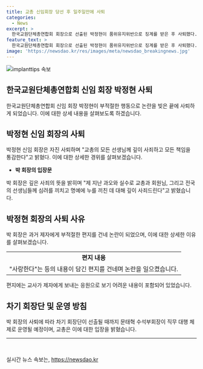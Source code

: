 ```yaml
---
title: 교총 신임회장 당선 후 일주일만에 사퇴
categories:
  - News
excerpt: >
  한국교원단체총연합회 회장으로 선출된 박정현이 품위유지위반으로 징계를 받은 후 사퇴했다. 회장은 과거 제자에게 부적절한 편지를 보냈으며, 사과와 반성의 뜻을 밝히고 현재는 직무 대행이 이뤄지고 있다. 지난 2013년에는 고등학생에게 부적절한 내용의 편지를 보냈으며, 회장은 이를 응원과 격려의 의도로 설명했지만 논란이 일었다.
feature_text: >
  한국교원단체총연합회 회장으로 선출된 박정현이 품위유지위반으로 징계를 받은 후 사퇴했다. 회장은 과거 제자에게 부적절한 편지를 보냈으며, 사과와 반성의 뜻을 밝히고 현재는 직무 대행이 이뤄지고 있다. 지난 2013년에는 고등학생에게 부적절한 내용의 편지를 보냈으며, 회장은 이를 응원과 격려의 의도로 설명했지만 논란이 일었다.
image: 'https://newsdao.kr/res/images/meta/newsdao_breakingnews.jpg'
---
```


<p><img src="https://newsdao.kr/res/images/meta/newsdao_breakingnews.jpg" alt="implanttips 속보" /></p>

<h2 data-ke-size="size26">한국교원단체총연합회 신임 회장 박정현 사퇴</h2>

<p data-ke-size="size16">한국교원단체총연합회 신임 회장 박정현이 부적절한 행동으로 논란을 빚은 끝에 사퇴하게 되었습니다. 이에 대한 상세 내용을 살펴보도록 하겠습니다.</p>

<h2 data-ke-size="size24">박정현 신임 회장의 사퇴</h2>

<p data-ke-size="size16">박정현 신임 회장은 자진 사퇴하며 "교총의 모든 선생님께 깊이 사죄하고 모든 책임을 통감한다"고 밝혔다. 이에 대한 상세한 경위를 살펴보겠습니다.</p>

<ul>
  <li><b>박 회장의 입장문</b></li>
</ul>

<p data-ke-size="size16">박 회장은 깊은 사죄의 뜻을 밝히며 "제 지난 과오와 실수로 교총과 회원님, 그리고 전국의 선생님들께 심려를 끼치고 명예에 누를 끼친 데 대해 깊이 사죄드린다"고 밝혔습니다.</p>

<h2 data-ke-size="size24">박정현 회장의 사퇴 사유</h2>

<p data-ke-size="size16">박 회장은 과거 제자에게 부적절한 편지를 건네 논란이 되었으며, 이에 대한 상세한 이유를 살펴보겠습니다.</p>

<table>
  <tr>
    <td style="text-align: center; height: 17px;"><b>편지 내용</b></td>
  </tr>
  <tr>
    <td style="text-align: left; height: 17px;">"사랑한다"는 등의 내용이 담긴 편지를 건네며 논란을 일으켰습니다.</td>
  </tr>
</table>

<p data-ke-size="size16">편지에는 교사가 제자에게 보내는 응원으로 보기 어려운 내용이 포함되어 있었습니다.</p>

<h2 data-ke-size="size24">차기 회장단 및 운영 방침</h2>

<p data-ke-size="size16">박 회장의 사퇴에 따라 차기 회장단이 선출될 때까지 문태혁 수석부회장이 직무 대행 체제로 운영될 예정이며, 교총은 이에 대한 입장을 밝혔습니다.</p>

<hr>

<p data-ke-size="size16">&nbsp;</p>
실시간 뉴스 속보는, <a href="https://newsdao.kr" rel="dofollow">https://newsdao.kr</a>


